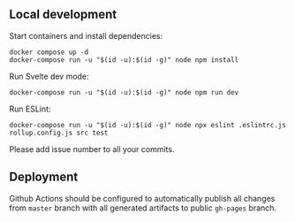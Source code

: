 ## Local development
Start containers and install dependencies:
```
docker compose up -d
docker-compose run -u "$(id -u):$(id -g)" node npm install
```

Run Svelte dev mode:
```
docker-compose run -u "$(id -u):$(id -g)" node npm run dev
```

Run ESLint:
```
docker-compose run -u "$(id -u):$(id -g)" node npx eslint .eslintrc.js rollup.config.js src test
```

Please add issue number to all your commits.

## Deployment
Github Actions should be configured to automatically publish all changes from `master` branch with all generated artifacts to public `gh-pages` branch.
